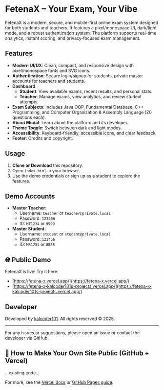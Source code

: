 # FetenaX – Your Exam, Your Vibe

FetenaX is a modern, secure, and mobile-first online exam system designed for both students and teachers. It features a pixel/monospace UI, dark/light mode, and a robust authentication system. The platform supports real-time analytics, instant scoring, and privacy-focused exam management.

## Features

- **Modern UI/UX**: Clean, compact, and responsive design with pixel/monospace fonts and SVG icons.
- **Authentication**: Secure login/signup for students, private master accounts for teachers and students.
- **Dashboard**:
  - **Student**: View available exams, recent results, and personal stats.
  - **Teacher**: Manage exams, view analytics, and review student attempts.
- **Exam Subjects**: Includes Java OOP, Fundamental Database, C++ Programming, and Computer Organization & Assembly Language (20 questions each).
- **About Modal**: Learn about the platform and its developer.
- **Theme Toggle**: Switch between dark and light modes.
- **Accessibility**: Keyboard-friendly, accessible icons, and clear feedback.
- **Footer**: Credits and copyright.

## Usage

1. **Clone or Download** this repository.
2. Open `index.html` in your browser.
3. Use the demo credentials or sign up as a student to explore the features.

## Demo Accounts
- **Master Teacher**: 
  - Username: `teacher` or `teacher@private.local`
  - Password: `123456`
  - ID: `MT1234` or `9999`
- **Master Student**:
  - Username: `student` or `student@private.local`
  - Password: `123456`
  - ID: `MS1234` or `8888`

## 🌐 Public Demo

FetenaX is live! Try it here:

- [https://fetena-x.vercel.app/](https://fetena-x.vercel.app/)
- [https://fetena-x-kalcoder101s-projects.vercel.app/](https://fetena-x-kalcoder101s-projects.vercel.app/)

## Developer
Developed by [kalcoder101](https://github.com/kalcoder101). All rights reserved © 2025.

---

For any issues or suggestions, please open an issue or contact the developer via GitHub.

## 🚀 How to Make Your Own Site Public (GitHub + Vercel)

...existing code...

For more, see the [Vercel docs](https://vercel.com/docs) or [GitHub Pages guide](https://pages.github.com/).
